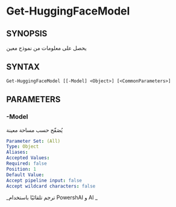 ﻿---
external help file: powershai-help.xml
schema: 2.0.0
powershai: true
---

# Get-HuggingFaceModel

## SYNOPSIS <!--!= @#Synop !-->
يحصل على معلومات من نموذج معين

## SYNTAX <!--!= @#Syntax !-->

```
Get-HuggingFaceModel [[-Model] <Object>] [<CommonParameters>]
```

## PARAMETERS <!--!= @#Params !-->

### -Model
يُصَفّح حسب مساحة معينة

```yml
Parameter Set: (All)
Type: Object
Aliases: 
Accepted Values: 
Required: false
Position: 1
Default Value: 
Accept pipeline input: false
Accept wildcard characters: false
```




<!--PowershaiAiDocBlockStart-->
_ترجم تلقائيًا باستخدام PowershAI و AI 
_
<!--PowershaiAiDocBlockEnd-->
